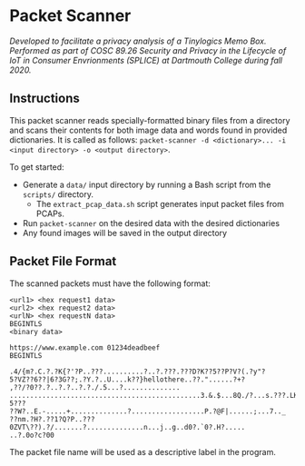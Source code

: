 # Packet Scanner

*Developed to facilitate a privacy analysis of a Tinylogics Memo Box. Performed as part of COSC 89.26 Security and Privacy in the Lifecycle of IoT in Consumer Envrionments (SPLICE) at Dartmouth College during fall 2020.*

## Instructions

This packet scanner reads specially-formatted binary files from a directory and scans their contents for both image data and words found in provided dictionaries. It is called as follows: `packet-scanner -d <dictionary>... -i <input directory> -o <output directory>`.

To get started:
* Generate a `data/` input directory by running a Bash script from the `scripts/` directory.
    * The `extract_pcap_data.sh` script generates input packet files from PCAPs.
* Run `packet-scanner` on the desired data with the desired dictionaries 
* Any found images will be saved in the output directory

## Packet File Format

The scanned packets must have the following format:

```
<url1> <hex request1 data>
<url2> <hex request2 data>
<urlN> <hex requestN data>
BEGINTLS
<binary data>
```

```
https://www.example.com 01234deadbeef
BEGINTLS

.4/{m?.C.?.?K{?'?P..???..........?..?.???.???D?K??5??P?V?(.?y"?
5?VZ??6??|6?3G??;.?Y.?..U....k??}hellothere..??."......?+?
,??/?0??.?..?.?..?.?./.5...?..............
...............................................3.&.$...8Q./?...s.???.LK?.?5???
??W?..E.-.....+..............?..................P.?@F|......;...7.._
??nm.?H?.??1?Q?P..???0ZVT\??).?/.......?..............n...j..g..d0?.`0?.H?.....
..?.0o?c?00
```

The packet file name will be used as a descriptive label in the program.